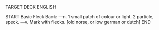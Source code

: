 TARGET DECK
ENGLISH

START
Basic
Fleck
Back: —n. 1 small patch of colour or light. 2 particle, speck. —v. Mark with flecks. [old norse, or low german or dutch]
END
